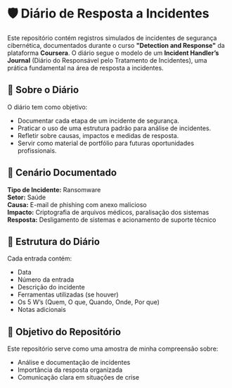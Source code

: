 # 🛡️ Diário de Resposta a Incidentes

Este repositório contém registros simulados de incidentes de segurança cibernética, documentados durante o curso **"Detection and Response"** da plataforma **Coursera**. O diário segue o modelo de um **Incident Handler’s Journal** (Diário do Responsável pelo Tratamento de Incidentes), uma prática fundamental na área de resposta a incidentes.

## 📘 Sobre o Diário

O diário tem como objetivo:

- Documentar cada etapa de um incidente de segurança.
- Praticar o uso de uma estrutura padrão para análise de incidentes.
- Refletir sobre causas, impactos e medidas de resposta.
- Servir como material de portfólio para futuras oportunidades profissionais.

## 🧪 Cenário Documentado

**Tipo de Incidente:** Ransomware  
**Setor:** Saúde  
**Causa:** E-mail de phishing com anexo malicioso  
**Impacto:** Criptografia de arquivos médicos, paralisação dos sistemas  
**Resposta:** Desligamento de sistemas e acionamento de suporte técnico

## 📄 Estrutura do Diário

Cada entrada contém:

- Data
- Número da entrada
- Descrição do incidente
- Ferramentas utilizadas (se houver)
- Os 5 W’s (Quem, O que, Quando, Onde, Por que)
- Notas adicionais

## 🎯 Objetivo do Repositório

Este repositório serve como uma amostra de minha compreensão sobre:

- Análise e documentação de incidentes
- Importância da resposta organizada
- Comunicação clara em situações de crise
